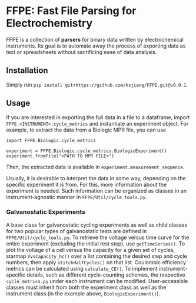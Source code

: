 
# FFPE: Fast File Parsing for Electrochemistry

FFPE is a collection of **parsers** for binary data written by electrochemical instruments. Its goal is to automate away the process of exporting data as text or spreadsheets without sacrificing ease of data analysis.

## Installation

Simply run `pip install git+https://github.com/ksjiang/FFPE.git@v0.0.1`.

## Usage

If you are interested in exporting the full data in a file to a dataframe, import `FFPE.<INSTRUMENT>.cycle_metrics` and instantiate an experiment object. For example, to extract the data from a Biologic MPR file, you can use

    import FFPE.Biologic.cycle_metrics

    experiment = FFPE.Biologic.cycle_metrics.BiologicExperiment()
    experiment.fromFile("<PATH TO MPR FILE>")
    
Then, the extracted data is available in `experiment.measurement_sequence`.

Usually, it is desirable to interpret the data in some way, depending on the specific experiment it is from. For this, more information about the experiment is needed. Such information can be organized as classes in an instrument-agnostic manner in `FFPE/Util/cycle_tools.py`.

### Galvanostatic Experiments

A base class for galvanostatic cycling experiments as well as child classes for two popular types of galvanostatic tests are defined in `FFPE/Util/cycle_tools.py`. To retrieve the voltage versus time curve for the entire experiment (excluding the initial rest step), use `getTimeSeries()`. To plot the voltage of a cell versus the capacity for a given set of cycles, starmap `VvsCapacity_hc()` over a list containing the desired step and cycle numbers, then apply `stitchHalfCycles()` on that list. Coulombic efficiency metrics can be calculated using `calculate_CE()`. To implement instrument-specific details, such as different cycle-counting schemes, the respective `cycle_metrics.py` under each instrument can be modified. User-accessible classes must inherit from both the experiment class as well as the instrument class (in the example above, `BiologicExperiment()`).
